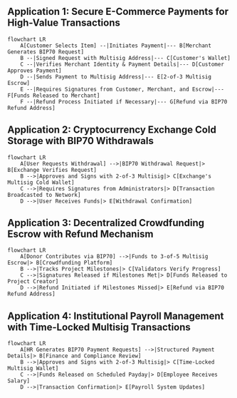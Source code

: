 ## Application 1: Secure E-Commerce Payments for High-Value Transactions

```mermaid
flowchart LR
    A[Customer Selects Item] --|Initiates Payment|--- B[Merchant Generates BIP70 Request]
    B --|Signed Request with Multisig Address|--- C[Customer's Wallet]
    C --|Verifies Merchant Identity & Payment Details|--- D[Customer Approves Payment]
    D --|Sends Payment to Multisig Address|--- E[2-of-3 Multisig Escrow]
    E --|Requires Signatures from Customer, Merchant, and Escrow|--- F[Funds Released to Merchant]
    F --|Refund Process Initiated if Necessary|--- G[Refund via BIP70 Refund Address]
```

## Application 2: Cryptocurrency Exchange Cold Storage with BIP70 Withdrawals

```mermaid
flowchart LR
    A[User Requests Withdrawal] -->|BIP70 Withdrawal Request|> B[Exchange Verifies Request]
    B -->|Approves and Signs with 2-of-3 Multisig|> C[Exchange's Multisig Cold Wallet]
    C -->|Requires Signatures from Administrators|> D[Transaction Broadcasted to Network]
    D -->|User Receives Funds|> E[Withdrawal Confirmation]
```

## Application 3: Decentralized Crowdfunding Escrow with Refund Mechanism

```mermaid
flowchart LR
    A[Donor Contributes via BIP70] -->|Funds to 3-of-5 Multisig Escrow|> B[Crowdfunding Platform]
    B -->|Tracks Project Milestones|> C[Validators Verify Progress]
    C -->|Signatures Released if Milestones Met|> D[Funds Released to Project Creator]
    D -->|Refund Initiated if Milestones Missed|> E[Refund via BIP70 Refund Address]
```

## Application 4: Institutional Payroll Management with Time-Locked Multisig Transactions

```mermaid
flowchart LR
    A[HR Generates BIP70 Payment Requests] -->|Structured Payment Details|> B[Finance and Compliance Review]
    B -->|Approves and Signs with 2-of-3 Multisig|> C[Time-Locked Multisig Wallet]
    C -->|Funds Released on Scheduled Payday|> D[Employee Receives Salary]
    D -->|Transaction Confirmation|> E[Payroll System Updates]
```
